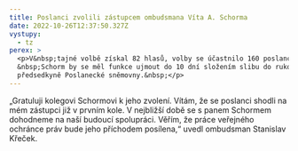 ```yaml
---
title: Poslanci zvolili zástupcem ombudsmana Víta A. Schorma
date: 2022-10-26T12:37:50.327Z
vystupy:
  - tz
perex: >
  <p>V&nbsp;tajné volbě získal 82 hlasů, volby se účastnilo 160 poslanců.
  &nbsp;Schorm by se měl funkce ujmout do 10 dní složením slibu do rukou
  předsedkyně Poslanecké sněmovny.&nbsp;</p>
---
```

<p>&bdquo;Gratuluji kolegovi Schormovi k&nbsp;jeho zvolení. Vítám, že se poslanci shodli na mém zástupci již v&nbsp;prvním kole. V&nbsp;nejbližší době se s panem Schormem dohodneme na naší budoucí spolupráci.&nbsp;Věřím, že práce veřejného ochránce práv bude jeho příchodem posílena,&ldquo; uvedl ombudsman Stanislav Křeček.</p>

<p>&nbsp;</p>

